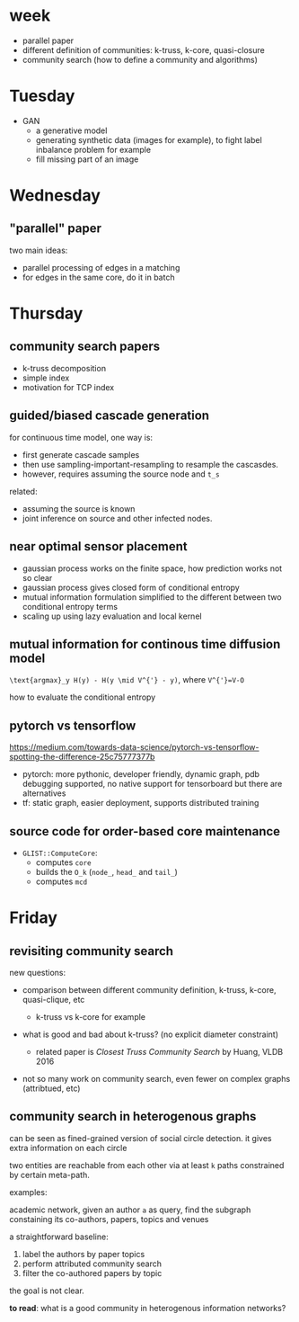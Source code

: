 # week

- parallel paper
- different definition of communities: k-truss, k-core, quasi-closure
- community search (how to define a community and algorithms)


# Tuesday

- GAN
  - a generative model
  - generating synthetic data (images for example), to fight label inbalance problem for example
  - fill missing part of an image

# Wednesday

## "parallel" paper

two main ideas:

- parallel processing of edges in a matching
- for edges in the same core, do it in batch

# Thursday


## community search papers

- k-truss decomposition
- simple index
- motivation for TCP index

## guided/biased cascade generation

for continuous time model, one way is:

- first generate cascade samples
- then use sampling-important-resampling to resample the cascasdes. 
- however, requires assuming the source node and `t_s`

related:

- assuming the source is known
- joint inference on source and other infected nodes. 

## near optimal sensor placement

- gaussian process works on the finite space, how prediction works not so clear
- gaussian process gives closed form of conditional entropy
- mutual information formulation simplified to the different between two conditional entropy terms
- scaling up using lazy evaluation and local kernel

## mutual information for continous time diffusion model

`\text{argmax}_y H(y) - H(y \mid V^{'} - y)`, where `V^{'}=V-O`

how to evaluate the conditional entropy

## pytorch vs tensorflow

https://medium.com/towards-data-science/pytorch-vs-tensorflow-spotting-the-difference-25c75777377b

- pytorch: more pythonic, developer friendly, dynamic graph, pdb debugging supported, no native support for tensorboard but there are alternatives
- tf: static graph, easier deployment, supports distributed training

## source code for order-based core maintenance

- `GLIST::ComputeCore`:
  - computes `core` 
  - builds the `O_k` (`node_`, `head_` and `tail_`)
  - computes `mcd`

# Friday

## revisiting community search

new questions:

- comparison between different community definition, k-truss, k-core, quasi-clique, etc
  - k-truss vs k-core for example
- what is good and bad about k-truss? (no explicit diameter constraint)
  - related paper is *Closest Truss Community Search* by Huang, VLDB 2016

- not so many work on community search, even fewer on complex graphs (attribtued, etc)

## community search in heterogenous graphs

can be seen as fined-grained version of social circle detection. it gives extra information on each circle

two entities are reachable from each other via at least `k` paths constrained by certain meta-path. 

examples:

academic network, given an author `a` as query, find the subgraph constaining its co-authors, papers, topics and venues

a straightforward baseline: 

1. label the authors by paper topics
2. perform attributed community search
3. filter the co-authored papers by topic

the goal is not clear. 

**to read**: what is a good community in heterogenous information networks?

## 